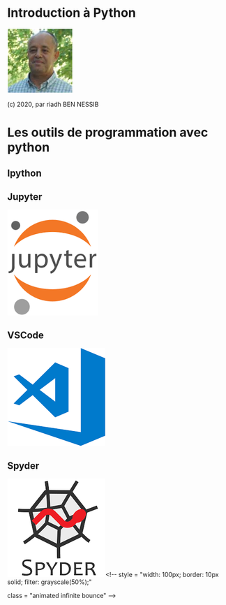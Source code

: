 <!--

author:   riadh BEN NESSIB

email:    riadhbennessib@gmail.com

version:  0.0.1

language: fr


script:   javascript resourse url

script:   another javascript resourse url

link:     some css stuff
          and some more css

-->
# Introduction à Python

![riadhbennessib](https://raw.githubusercontent.com/riadhbennessib/Tutoriels/main/images/riadhbennessib.png)


(c) 2020, par riadh BEN NESSIB

# Les outils de programmation avec python
## Ipython
## Jupyter
![vsc](images/logoJupyter.png)

## VSCode
![vsc](https://raw.githubusercontent.com/riadhbennessib/Tutoriels/main/images/logoVSC.png)
## Spyder
![Spyder](https://github.com/riadhbennessib/Tutoriels/blob/main/images/logoSpider.png)<!--
style = "width: 100px;
         border: 10px solid;
         filter: grayscale(50%);"

class = "animated infinite bounce"
-->
